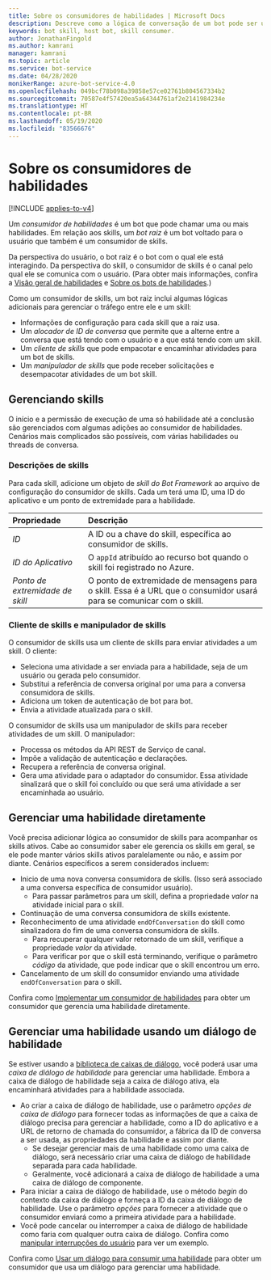 ```yaml
---
title: Sobre os consumidores de habilidades | Microsoft Docs
description: Descreve como a lógica de conversação de um bot pode ser usada por outro bot usando o SDK do Bot Framework.
keywords: bot skill, host bot, skill consumer.
author: JonathanFingold
ms.author: kamrani
manager: kamrani
ms.topic: article
ms.service: bot-service
ms.date: 04/28/2020
monikerRange: azure-bot-service-4.0
ms.openlocfilehash: 049bcf78b098a39858e57ce02761b804567334b2
ms.sourcegitcommit: 70587e4f57420ea5a64344761af2e2141984234e
ms.translationtype: HT
ms.contentlocale: pt-BR
ms.lasthandoff: 05/19/2020
ms.locfileid: "83566676"
---
```

# <a name="about-skill-consumers"></a>Sobre os consumidores de habilidades

[!INCLUDE [applies-to-v4](../includes/applies-to.md)]

Um _consumidor de habilidades_ é um bot que pode chamar uma ou mais habilidades.
Em relação aos skills, um _bot raiz_ é um bot voltado para o usuário que também é um consumidor de skills.

Da perspectiva do usuário, o bot raiz é o bot com o qual ele está interagindo.
Da perspectiva do skill, o consumidor de skills é o canal pelo qual ele se comunica com o usuário.
(Para obter mais informações, confira a [Visão geral de habilidades](skills-conceptual.md) e [Sobre os bots de habilidades](skills-about-skill-bots.md).)

Como um consumidor de skills, um bot raiz inclui algumas lógicas adicionais para gerenciar o tráfego entre ele e um skill:

- Informações de configuração para cada skill que a raiz usa.
- Um _alocador de ID de conversa_ que permite que a alterne entre a conversa que está tendo com o usuário e a que está tendo com um skill.
- Um _cliente de skills_ que pode empacotar e encaminhar atividades para um bot de skills.
- Um _manipulador de skills_ que pode receber solicitações e desempacotar atividades de um bot skill.

## <a name="managing-skills"></a>Gerenciando skills

O início e a permissão de execução de uma só habilidade até a conclusão são gerenciados com algumas adições ao consumidor de habilidades. Cenários mais complicados são possíveis, com várias habilidades ou threads de conversa.

### <a name="skill-descriptions"></a>Descrições de skills

Para cada skill, adicione um objeto de _skill do Bot Framework_ ao arquivo de configuração do consumidor de skills. Cada um terá uma ID, uma ID do aplicativo e um ponto de extremidade para a habilidade.

| Propriedade | Descrição
| :--- | :--- |
| _ID_ | A ID ou a chave do skill, específica ao consumidor de skills. |
| _ID do Aplicativo_ | O `appId` atribuído ao recurso bot quando o skill foi registrado no Azure. |
| _Ponto de extremidade de skill_ | O ponto de extremidade de mensagens para o skill. Essa é a URL que o consumidor usará para se comunicar com o skill. |

### <a name="skill-client-and-skill-handler"></a>Cliente de skills e manipulador de skills

<!-- Is this still accurate? -->
O consumidor de skills usa um cliente de skills para enviar atividades a um skill. O cliente:

- Seleciona uma atividade a ser enviada para a habilidade, seja de um usuário ou gerada pelo consumidor.
- Substitui a referência de conversa original por uma para a conversa consumidora de skills.
- Adiciona um token de autenticação de bot para bot.
- Envia a atividade atualizada para o skill.

O consumidor de skills usa um manipulador de skills para receber atividades de um skill. O manipulador:

- Processa os métodos da API REST de Serviço de canal.
- Impõe a validação de autenticação e declarações.
- Recupera a referência de conversa original.
- Gera uma atividade para o adaptador do consumidor. Essa atividade sinalizará que o skill foi concluído ou que será uma atividade a ser encaminhada ao usuário.

## <a name="manage-a-skill-directly"></a>Gerenciar uma habilidade diretamente

Você precisa adicionar lógica ao consumidor de skills para acompanhar os skills ativos.
Cabe ao consumidor saber ele gerencia os skills em geral, se ele pode manter vários skills ativos paralelamente ou não, e assim por diante.
Cenários específicos a serem considerados incluem:

- Inicio de uma nova conversa consumidora de skills. (Isso será associado a uma conversa específica de consumidor usuário).
  - Para passar parâmetros para um skill, defina a propriedade _valor_ na atividade inicial para o skill.
- Continuação de uma conversa consumidora de skills existente.
- Reconhecimento de uma atividade `endOfConversation` do skill como sinalizadora do fim de uma conversa consumidora de skills.
  - Para recuperar qualquer valor retornado de um skill, verifique a propriedade _valor_ da atividade.
  - Para verificar por que o skill está terminando, verifique o parâmetro _código_ da atividade, que pode indicar que o skill encontrou um erro.
- Cancelamento de um skill do consumidor enviando uma atividade `endOfConversation` para o skill.

Confira como [Implementar um consumidor de habilidades](skill-implement-consumer.md) para obter um consumidor que gerencia uma habilidade diretamente.

## <a name="manage-a-skill-using-a-skill-dialog"></a>Gerenciar uma habilidade usando um diálogo de habilidade

Se estiver usando a [biblioteca de caixas de diálogo](bot-builder-concept-dialog.md), você poderá usar uma _caixa de diálogo de habilidade_ para gerenciar uma habilidade. Embora a caixa de diálogo de habilidade seja a caixa de diálogo ativa, ela encaminhará atividades para a habilidade associada.

- Ao criar a caixa de diálogo de habilidade, use o parâmetro _opções de caixa de diálogo_ para fornecer todas as informações de que a caixa de diálogo precisa para gerenciar a habilidade, como a ID do aplicativo e a URL de retorno de chamada do consumidor, a fábrica da ID de conversa a ser usada, as propriedades da habilidade e assim por diante.
  - Se desejar gerenciar mais de uma habilidade como uma caixa de diálogo, será necessário criar uma caixa de diálogo de habilidade separada para cada habilidade.
  - Geralmente, você adicionará a caixa de diálogo de habilidade a uma caixa de diálogo de componente.
- Para iniciar a caixa de diálogo de habilidade, use o método _begin_ do contexto da caixa de diálogo e forneça a ID da caixa de diálogo de habilidade. Use o parâmetro _opções_ para fornecer a atividade que o consumidor enviará como a primeira atividade para a habilidade.
- Você pode cancelar ou interromper a caixa de diálogo de habilidade como faria com qualquer outra caixa de diálogo. Confira como [manipular interrupções do usuário](bot-builder-howto-handle-user-interrupt.md) para ver um exemplo.

Confira como [Usar um diálogo para consumir uma habilidade](skill-use-skilldialog.md) para obter um consumidor que usa um diálogo para gerenciar uma habilidade.
